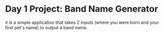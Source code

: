 # Day 1 Project: Band Name Generator

it is a simple application that takes 2 inputs (where you were born and your first pet's name) to output a band name.

